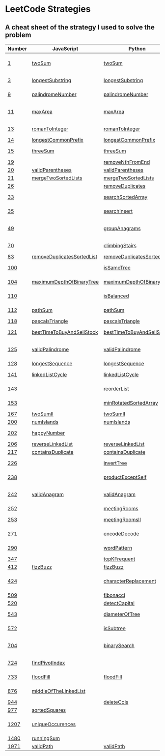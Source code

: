 # LeetCode Strategies

## A cheat sheet of the strategy I used to solve the problem

| Number                                                                            | JavaScript                                                    | Python                                                        | Strategy                          |
| --------------------------------------------------------------------------------- | ------------------------------------------------------------- | ------------------------------------------------------------- | --------------------------------- |
| [1](https://leetcode.com/problems/two-sum/)                                       | [twoSum](./easy/1-twoSum.js)                                  | [twoSum](./easy/1-twoSum.py)                                  | Hashmap with complements          |
| [3](https://leetcode.com/problems/longest-substring-without-repeating-characters) | [longestSubstring](./medium/3-longestSubstring.js)            | [longestSubstring](./medium/3-longestSubstring.py)            | Sliding window, set               |
| [9](https://leetcode.com/problems/palindrome-number/)                             | [palindromeNumber](./easy/9-palindromeNumber.js)              | [palindromeNumber](./easy/9-palindromeNumber.py)              | For loop, math :(                 |
| [11](https://leetcode.com/problems/container-with-most-water/)                    | [maxArea](./medium/11-containerMostWater.js)                  | [maxArea](./medium/11-containerMostWater.py)                  | Sliding window, two pointers      |
| [13](https://leetcode.com/problems/roman-to-integer/)                             | [romanToInteger](./easy/13-romanToInteger.js)                 | [romanToInteger](./easy/13-romanToInteger.py)                 | For loop, two pointers            |
| [14](https://leetcode.com/problems/longest-common-prefix/)                        | [longestCommonPrefix](./easy/14-longestCommonPrefix.js)       | [longestCommonPrefix](./easy/14-longestCommonPrefix.py)       | For loop                          |
| [15](https://leetcode.com/problems/3sum/)                                         | [threeSum](./medium/15-3Sum.js)                               | [threeSum](./medium/15-3Sum.py)                               | For loop, two pointers            |
| [19](https://leetcode.com/problems/remove-nth-node-from-end-of-list/)             |                                                               | [removeNthFromEnd](./medium/19-removeNthFromEnd.py)           | Two pointers                      |
| [20](https://leetcode.com/problems/valid-parentheses/)                            | [validParentheses](./easy/20-validParentheses.js)             | [validParentheses](./easy/20-validParentheses.py)             | Stack                             |
| [21](https://leetcode.com/problems/merge-two-sorted-lists/)                       | [mergeTwoSortedLists](./easy/21-mergeTwoLists.js)             | [mergeTwoSortedLists](./easy/21-mergeTwoLists.py)             | Linked list                       |
| [26](https://leetcode.com/problems/remove-duplicates-from-sorted-array/)          |                                                               | [removeDuplicates](./easy/26-removeDuplicates.py)             | Two pointers                      |
| [33](https://leetcode.com/problems/search-in-rotated-sorted-array/)               |                                                               | [searchSortedArray](./medium/33-searchSortedArray.py)         | Binary search                     |
| [35](https://leetcode.com/problems/search-insert-position/)                       |                                                               | [searchInsert](./easy/35-searchInsert.py)                     | Binary search                     |
| [49](https://leetcode.com/problems/group-anagrams/)                               |                                                               | [groupAnagrams](./medium/49-groupAnagrams.py)                 | Hashmap (defaultdict), ord        |
| [70](https://leetcode.com/problems/climbing-stairs/)                              |                                                               | [climbingStairs](./easy/70-climbingStairs.py)                 | DP, memoization                   |
| [83](https://leetcode.com/problems/remove-duplicates-from-sorted-list/)           | [removeDuplicatesSortedList](./easy/83-deleteDuplicates.js)   | [removeDuplicatesSortedList](./easy/83-deleteDuplicates.py)   | If/else                           |
| [100](https://leetcode.com/problems/same-tree/)                                   |                                                               | [isSameTree](./easy/100-isSameTree.py)                        | DFS Recursion                     |
| [104](https://leetcode.com/problems/maximum-depth-of-binary-tree/)                | [maximumDepthOfBinaryTree](./easy/104-maxDepth.js)            | [maximumDepthOfBinaryTree](./easy/104-maxDepth.py)            | DFS Recursion                     |
| [110](https://leetcode.com/problems/balanced-binary-tree/)                        |                                                               | [isBalanced](./easy/110-isBalanced.py)                        | DFS Recursion                     |
| [112](https://leetcode.com/problems/path-sum/)                                    | [pathSum](./easy/112-pathSum.js)                              | [pathSum](./easy/112-pathSum.py)                              | DFS Recursion                     |
| [118](https://leetcode.com/problems/pascals-triangle/)                            | [pascalsTriangle](./easy/118-pascalsTriangle.js)              | [pascalsTriangle](./easy/118-pascalsTriangle.py)              | For loop                          |
| [121](https://leetcode.com/problems/best-time-to-buy-and-sell-stock/)             | [bestTimeToBuyAndSellStock](./easy/121-maxProfit.js)          | [bestTimeToBuyAndSellStock](./easy/121-maxProfit.py)          | Sliding window                    |
| [125](https://leetcode.com/problems/valid-palindrome/)                            | [validPalindrome](./easy/125-validPalindrome.js)              | [validPalindrome](./easy/125-validPalindrome.py)              | Regex (filter), ord, two pointers |
| [128](https://leetcode.com/problems/longest-consecutive-sequence/)                | [longestSequence](./medium/128-longestConsecutiveSequence.js) | [longestSequence](./medium/128-longestConsecutiveSequence.py) | Set                               |
| [141](https://leetcode.com/problems/linked-list-cycle/)                           | [linkedListCycle](./easy/141-hasCycle.js)                     | [linkedListCycle](./easy/141-hasCycle.py)                     | Fast and slow pointers            |
| [143](https://leetcode.com/problems/reorder-list/)                                |                                                               | [reorderList](./medium/143-reorderList.py)                    | Two pointers, fast and slow       |
| [153](https://leetcode.com/problems/find-minimum-in-rotated-sorted-array/)        |                                                               | [minRotatedSortedArray](./medium/153-findMin.py)              | Binary search                     |
| [167](https://leetcode.com/problems/two-sum-ii-input-array-is-sorted/)            | [twoSumII](./medium/167-twoSumII.js)                          | [twoSumII](./medium/167-twoSumII.py)                          | Two pointers                      |
| [200](https://leetcode.com/problems/number-of-islands/)                           | [numIslands](./medium/200-numIslands.js)                      | [numIslands](./medium/200-numIslands.py)                      | Graph                             |
| [202](https://leetcode.com/problems/happy-number/)                                | [happyNumber](./easy/202-isHappy.js)                          |                                                               | Fast and slow pointers            |
| [206](https://leetcode.com/problems/reverse-linked-list/)                         | [reverseLinkedList](./easy/206-reverseLinkedList.js)          | [reverseLinkedList](./easy/206-reverseLinkedList.py)          | Linked list                       |
| [217](https://leetcode.com/problems/contains-duplicate/)                          | [containsDuplicate](./easy/217-containsDuplicate.js)          | [containsDuplicate](./easy/217-containsDuplicate.py)          | Hashmap                           |
| [226](https://leetcode.com/problems/invert-binary-tree/)                          |                                                               | [invertTree](./easy/226-invertTree.py)                        | DFS Recursion                     |
| [238](https://leetcode.com/problems/product-of-array-except-self/)                |                                                               | [productExceptSelf](./medium/238-productExceptSelf.py)        | Prefix, Postfix                   |
| [242](https://leetcode.com/problems/valid-anagram/)                               | [validAnagram](./easy/242-validAnagram.js)                    | [validAnagram](./easy/242-validAnagram.py)                    | Hashmap frequency counter         |
| [252](https://leetcode.com/problems/meeting-rooms/)                               |                                                               | [meetingRooms](./easy/252-meetingRooms.py)                    | Sort                              |
| [253](https://leetcode.com/problems/meeting-rooms-ii/)                            |                                                               | [meetingRoomsII](./medium/253-meetingRoomsII.py)              | Sort(ed), two pointers            |
| [271](https://leetcode.com/problems/encode-and-decode-strings/)                   |                                                               | [encodeDecode](./medium/271-encodeDecode.py)                  | Two pointers (for int)            |
| [290](https://leetcode.com/problems/word-pattern/)                                |                                                               | [wordPattern](./easy/290-wordPattern.py)                      | Hashmap, zip                      |
| [347](https://leetcode.com/problems/top-k-frequent-elements/)                     |                                                               | [topKFrequent](./medium/347-topKFrequent.py)                  | Bucket sort                       |
| [412](https://leetcode.com/problems/fizz-buzz/)                                   | [fizzBuzz](./easy/412-fizzBuzz.js)                            | [fizzBuzz](./easy/412-fizzBuzz.py)                            | If/else                           |
| [424](https://leetcode.com/problems/longest-repeating-character-replacement/)     |                                                               | [characterReplacement](./medium/424-characterReplacement.py)  | Sliding window, hashmap           |
| [509](https://leetcode.com/problems/fibonacci-number/)                            |                                                               | [fibonacci](./easy/509-fibonacci.py)                          | Fibonacci                         |
| [520](https://leetcode.com/problems/detect-capital/)                              |                                                               | [detectCapital](./easy/520-detectCapital.py)                  |                                   |
| [543](https://leetcode.com/problems/diameter-of-binary-tree/)                     |                                                               | [diameterOfTree](./easy/543-diameterOfTree.py)                | DFS Recursion                     |
| [572](https://leetcode.com/problems/subtree-of-another-tree/)                     |                                                               | [isSubtree](./easy/572-isSubtree.py)                          | DFS Recursion                     |
| [704](https://leetcode.com/problems/binary-search/)                               |                                                               | [binarySearch](./easy/704-binarySearch.py)                    | Binary search, if/else            |
| [724](https://leetcode.com/problems/find-pivot-index/)                            | [findPivotIndex](./easy/724-findPivotIndex.js)                |                                                               | For loop, if/else                 |
| [733](https://leetcode.com/problems/flood-fill/)                                  | [floodFill](./easy/733-floodFill.js)                          | [floodFill](./easy/733-floodFill.py)                          | DFS Recursion                     |
| [876](https://leetcode.com/problems/middle-of-the-linked-list/)                   | [middleOfTheLinkedList](./easy/876-middleNode.js)             |                                                               | Fast and slow pointers            |
| [944](https://leetcode.com/problems/delete-columns-to-make-sorted/)               |                                                               | [deleteCols](./easy/944-deleteCols.py)                        | Ord                               |
| [977](https://leetcode.com/problems/squares-of-a-sorted-array/)                   | [sortedSquares](./easy/977-squaresOfASortedArray.js)          |                                                               | Two pointers                      |
| [1207](https://leetcode.com/problems/unique-number-of-occurrences/)               | [uniqueOccurences](./easy/1207-uniqueNumberOfOccurences.js)   |                                                               | Hashmap frequency counter, set    |
| [1480](https://leetcode.com/problems/running-sum-of-1d-array/)                    | [runningSum](./easy/1480-runningSum.js)                       |                                                               | For loop                          |
| [1971](https://leetcode.com/problems/find-if-path-exists-in-graph/)               | [validPath](./easy/1971-validPath.js)                         | [validPath](./easy/1971-validPath.py)                         | Graph, DFS                        |
